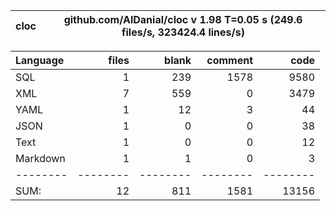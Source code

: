 cloc|github.com/AlDanial/cloc v 1.98  T=0.05 s (249.6 files/s, 323424.4 lines/s)
--- | ---

Language|files|blank|comment|code
:-------|-------:|-------:|-------:|-------:
SQL|1|239|1578|9580
XML|7|559|0|3479
YAML|1|12|3|44
JSON|1|0|0|38
Text|1|0|0|12
Markdown|1|1|0|3
--------|--------|--------|--------|--------
SUM:|12|811|1581|13156
